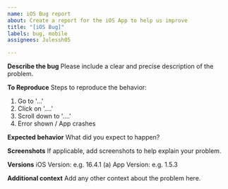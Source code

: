 ```yaml
---
name: iOS Bug report
about: Create a report for the iOS App to help us improve
title: "[iOS Bug]"
labels: bug, mobile
assignees: Julessh05

---
```


**Describe the bug**
Please include a clear and precise description of the problem.

**To Reproduce**
Steps to reproduce the behavior:
1. Go to '...'
2. Click on '....'
3. Scroll down to '....'
4. Error shown / App crashes

**Expected behavior**
What did you expect to happen?

**Screenshots**
If applicable, add screenshots to help explain your problem.

**Versions**
iOS Version: e.g. 16.4.1 (a)
App Version: e.g. 1.5.3

**Additional context**
Add any other context about the problem here.
